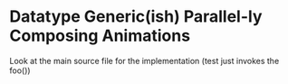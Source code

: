 # Datatype Generic(ish) Parallel-ly Composing Animations

Look at the main source file for the implementation (test just invokes the foo())

